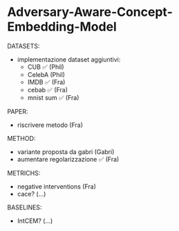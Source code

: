 # Adversary-Aware-Concept-Embedding-Model

DATASETS:
- implementazione dataset aggiuntivi: 
   - CUB ✅ (Phil)
   - CelebA (Phil)
   - IMDB ✅ (Fra)
   - cebab ✅ (Fra)
   - mnist sum ✅ (Fra)

PAPER:
- riscrivere metodo (Fra)

METHOD:
- variante proposta da gabri (Gabri)
- aumentare regolarizzazione ✅ (Fra)

METRICHS:
- negative interventions (Fra)
- cace? (...)

BASELINES:
- IntCEM? (...)
